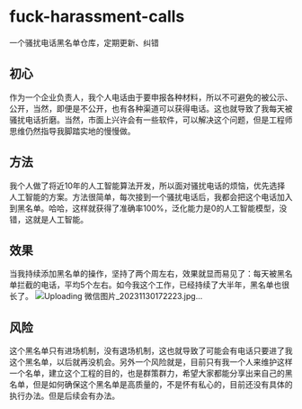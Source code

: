 # fuck-harassment-calls
一个骚扰电话黑名单仓库，定期更新、纠错
## 初心
作为一个企业负责人，我个人电话由于要申报各种材料，所以不可避免的被公示、公开，当然，即便是不公开，也有各种渠道可以获得电话。这也就导致了我每天被骚扰电话折磨。当然，市面上兴许会有一些软件，可以解决这个问题，但是工程师思维仍然指导我脚踏实地的慢慢做。
## 方法
我个人做了将近10年的人工智能算法开发，所以面对骚扰电话的烦恼，优先选择人工智能的方案。方法很简单，每次接到一个骚扰电话后，我都会把这个电话加入到黑名单。哈哈，这样就获得了准确率100%，泛化能力是0的人工智能模型，没错，这就是人工智能。
## 效果
当我持续添加黑名单的操作，坚持了两个周左右，效果就显而易见了：每天被黑名单拦截的电话，平均5个左右。如今我这个工作，已经持续了大半年，黑名单也很长了。
![Uploading 微信图片_20231130172223.jpg…]()

## 风险
这个黑名单只有进场机制，没有退场机制，这也就导致了可能会有电话只要进了我这个黑名单，以后就再没机会。另外一个风险就是，目前只有我一个人来维护这样一个名单，建立这个工程的目的，也是群策群力，希望大家都能分享出来自己的黑名单，但是如何确保这个黑名单是高质量的，不是怀有私心的，目前还没有具体的执行办法。但是后续会有办法。
